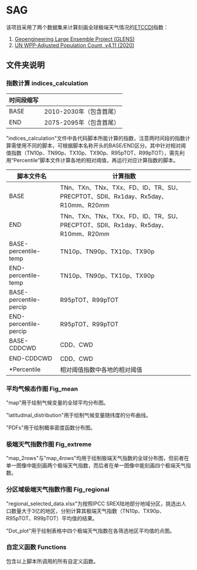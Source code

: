 # SAG

该项目采用了两个数据集来计算刻画全球极端天气情况的[ETCCDI](http://etccdi.pacificclimate.org/indices.shtml)指数：

1. [Geoengineering Large Ensemble Project (GLENS)](https://doi.org/10.5065/D6JH3JXX)
2. [UN WPP-Adjusted Population Count, v4.11 (2020)](https://doi.org/10.7927/H4PN93PB)



## 文件夹说明

### **指数计算 indices_calculation**

| 时间段缩写 |                         |
| ---------- | ----------------------- |
| BASE       | 2010-2030年（包含首尾） |
| END        | 2075-2095年（包含首尾） |

"indices_calculation"文件中各代码脚本所能计算的指数，注意两时间段的指数计算需使用不同的脚本，可根据脚本名称开头的BASE/END区分。其中针对相对阈值指数（TN10p、TN90p、TX10p、TX90p、R95pTOT、R99pTOT），需先利用“Percentile”脚本文件计算各地的相对阈值，再运行对应计算指数的脚本。

| 脚本文件名             | 计算指数                                                     |
| ---------------------- | ------------------------------------------------------------ |
| BASE                   | TNn、TXn、TNx、TXx、FD、ID、TR、SU、PRECPTOT、SDII、Rx1day、Rx5day、R10mm、R20mm |
| END                    | TNn、TXn、TNx、TXx、FD、ID、TR、SU、PRECPTOT、SDII、Rx1day、Rx5day、R10mm、R20mm |
| BASE-percentile-temp   | TN10p、TN90p、TX10p、TX90p                                   |
| END-percentile-temp    | TN10p、TN90p、TX10p、TX90p                                   |
| BASE-percentile-percip | R95pTOT、R99pTOT                                             |
| END-percentile-percip  | R95pTOT、R99pTOT                                             |
| BASE-CDDCWD            | CDD、CWD                                                     |
| END-CDDCWD             | CDD、CWD                                                     |
| *Percentile            | 相对阈值指数中各地的相对阈值                                 |

### 平均气候态作图 Fig_mean

"map"用于绘制气候变量的全球平均分布图。

"latitudinal_distribution"用于绘制气候变量随纬度的分布曲线。

"PDFs"用于绘制概率密度函数分布图。

### 极端天气指数作图 Fig_extreme

"map_2rows"与"map_4rows"均用于绘制极端天气指数的全球分布图，但前者在单一图像中能刻画两个极端天气指数，而后者在单一图像中能刻画四个极端天气指数。

### 分区域极端天气指数作图 Fig_regional

"regional_selected_data.xlsx"为按照IPCC SREX陆地部分地域分区，挑选出人口数量大于3亿的地区，分别计算其极端天气指数（TN10p、TX90p、R95pTOT、R99pTOT）平均值的结果。

"Dot_plot"用于绘制表格中四个极端天气指数在各筛选地区平均值的点图。

### 自定义函数 Functions

包含以上脚本所调用的所有自定义函数。
